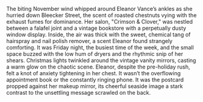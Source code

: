The biting November wind whipped around Eleanor Vance’s ankles as she hurried down Bleecker Street, the scent of roasted chestnuts vying with the exhaust fumes for dominance.  Her salon, "Crimson & Clover," was nestled between a falafel joint and a vintage bookstore with a perpetually dusty window display.  Inside, the air was thick with the sweet, chemical tang of hairspray and nail polish remover, a scent Eleanor found strangely comforting.  It was Friday night, the busiest time of the week, and the small space buzzed with the low hum of dryers and the rhythmic snip of her shears.  Christmas lights twinkled around the vintage vanity mirrors, casting a warm glow on the chaotic scene.  Eleanor, despite the pre-holiday rush, felt a knot of anxiety tightening in her chest.  It wasn’t the overflowing appointment book or the constantly ringing phone. It was the postcard propped against her makeup mirror, its cheerful seaside image a stark contrast to the unsettling message scrawled on the back.
